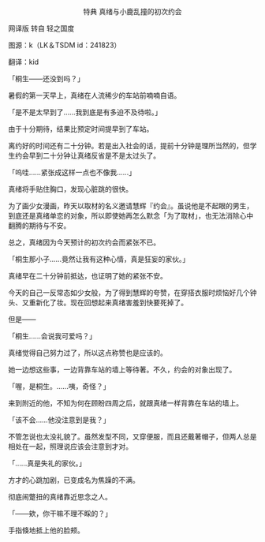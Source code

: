 <p align="center">特典 真绪与小鹿乱撞的初次约会</p>

网译版 转自 轻之国度

图源：k（LK＆TSDM id：241823）

翻译：kid

「桐生——还没到吗？」

暑假的第一天早上，真绪在人流稀少的车站前喃喃自语。

「是不是太早到了……我到底是有多迫不及待啦。」

由于十分期待，结果比预定时间提早到了车站。

离约好的时间还有二十分钟。若是出入社会的话，提前十分钟是理所当然的，但学生约会早到二十分钟让真绪反省是不是太过头了。

「呜哇……紧张成这样一点也不像我……」

真绪将手贴住胸口，发现心脏跳的很快。

为了画少女漫画，昨天以取材的名义邀请慧辉『约会』。虽说他是不起眼的男生，到底还是真绪单恋的对象，所以即使她再怎么默念「为了取材」，也无法消除心中翻腾的期待与不安。

总之，真绪因为今天预计的初次约会而紧张不已。

「桐生那小子……竟然让我有这种心情，真是狂妄的家伙。」

真绪早在二十分钟前抵达，也证明了她的紧张不安。

今天的自己一反常态如少女般，为了得到慧辉的夸赞，在穿搭衣服时烦恼好几个钟头、又重新化了妆。现在回想起来真绪害羞到快要死掉了。

但是——

「桐生……会说我可爱吗？」

真绪觉得自己努力过了，所以这点称赞也是应该的。

她一边想这些事，一边背靠车站的墙上等待著。不久，约会的对象出现了。

「喔，是桐生。……咦，奇怪？」

来到附近的他，不知为何在顾盼四周之后，就跟真绪一样背靠在车站的墙上。

「该不会……他没注意到是我？」

不管怎说也太没礼貌了。虽然发型不同，又穿便服，而且还戴著帽子，但两人总是相处在一起，照理说应该会注意到才对。

「……真是失礼的家伙。」

方才的心跳加剧，已变成名为焦躁的不满。

彻底闹蹩扭的真绪靠近思念之人。

「——欸，你干嘛不理不睬的？」

手指倏地抵上他的脸颊。

